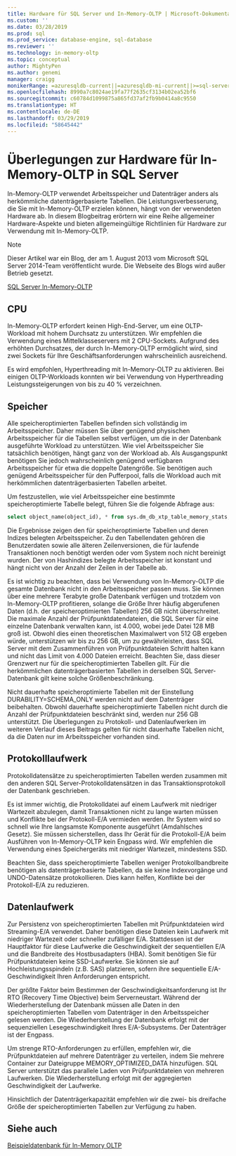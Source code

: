 ```yaml
---
title: Hardware für SQL Server und In-Memory-OLTP | Microsoft-Dokumentation
ms.custom: ''
ms.date: 03/28/2019
ms.prod: sql
ms.prod_service: database-engine, sql-database
ms.reviewer: ''
ms.technology: in-memory-oltp
ms.topic: conceptual
author: MightyPen
ms.author: genemi
manager: craigg
monikerRange: =azuresqldb-current||=azuresqldb-mi-current||>=sql-server-2016||>=sql-server-linux-2017||=sqlallproducts-allversions
ms.openlocfilehash: 8990a7c8024ae19fa77f2635cf3134b02ea52bf6
ms.sourcegitcommit: c60784d1099875a865fd37af2fb9b0414a8c9550
ms.translationtype: HT
ms.contentlocale: de-DE
ms.lasthandoff: 03/29/2019
ms.locfileid: "58645442"
---
```

# <a name="hardware-considerations-for-in-memory-oltp-in-sql-server"></a>Überlegungen zur Hardware für In-Memory-OLTP in SQL Server

In-Memory-OLTP verwendet Arbeitsspeicher und Datenträger anders als herkömmliche datenträgerbasierte Tabellen. Die Leistungsverbesserung, die Sie mit In-Memory-OLTP erzielen können, hängt von der verwendeten Hardware ab. In diesem Blogbeitrag erörtern wir eine Reihe allgemeiner Hardware-Aspekte und bieten allgemeingültige Richtlinien für Hardware zur Verwendung mit In-Memory-OLTP.

> [!NOTE]
> Dieser Artikel war ein Blog, der am 1. August 2013 vom Microsoft SQL Server 2014-Team veröffentlicht wurde. Die Webseite des Blogs wird außer Betrieb gesetzt.
>
> [SQL Server In-Memory-OLTP](index.md)

<!--
    Here was the link to the blog. This blog was captured into this new article on 2018/11/30, by GeneMi (MightyPen).
    https://cloudblogs.microsoft.com/sqlserver/2013/08/01/hardware-considerations-for-in-memory-oltp-in-sql-server-2014/
    At least one pre-existing article that contained the obsolete blog link was:
        relational-databases\in-memory-oltp\sample-database-for-in-memory-oltp.md
-->

## <a name="cpu"></a>CPU

In-Memory-OLTP erfordert keinen High-End-Server, um eine OLTP-Workload mit hohem Durchsatz zu unterstützen. Wir empfehlen die Verwendung eines Mittelklasseservers mit 2 CPU-Sockets. Aufgrund des erhöhten Durchsatzes, der durch In-Memory-OLTP ermöglicht wird, sind zwei Sockets für Ihre Geschäftsanforderungen wahrscheinlich ausreichend.

Es wird empfohlen, Hyperthreading mit In-Memory-OLTP zu aktivieren. Bei einigen OLTP-Workloads konnten wir bei Verwendung von Hyperthreading Leistungssteigerungen von bis zu 40 % verzeichnen.

## <a name="memory"></a>Speicher

Alle speicheroptimierten Tabellen befinden sich vollständig im Arbeitsspeicher. Daher müssen Sie über genügend physischen Arbeitsspeicher für die Tabellen selbst verfügen, um die in der Datenbank ausgeführte Workload zu unterstützen. Wie viel Arbeitsspeicher Sie tatsächlich benötigen, hängt ganz von der Workload ab. Als Ausgangspunkt benötigen Sie jedoch wahrscheinlich genügend verfügbaren Arbeitsspeicher für etwa die doppelte Datengröße. Sie benötigen auch genügend Arbeitsspeicher für den Pufferpool, falls die Workload auch mit herkömmlichen datenträgerbasierten Tabellen arbeitet.

Um festzustellen, wie viel Arbeitsspeicher eine bestimmte speicheroptimierte Tabelle belegt, führen Sie die folgende Abfrage aus:

```sql
select object_name(object_id), * from sys.dm_db_xtp_table_memory_stats;
```

Die Ergebnisse zeigen den für speicheroptimierte Tabellen und deren Indizes belegten Arbeitsspeicher. Zu den Tabellendaten gehören die Benutzerdaten sowie alle älteren Zeilenversionen, die für laufende Transaktionen noch benötigt werden oder vom System noch nicht bereinigt wurden. Der von Hashindizes belegte Arbeitsspeicher ist konstant und hängt nicht von der Anzahl der Zeilen in der Tabelle ab.

Es ist wichtig zu beachten, dass bei Verwendung von In-Memory-OLTP die gesamte Datenbank nicht in den Arbeitsspeicher passen muss. Sie können über eine mehrere Terabyte große Datenbank verfügen und trotzdem von In-Memory-OLTP profitieren, solange die Größe Ihrer häufig abgerufenen Daten (d.h. der speicheroptimierten Tabellen) 256 GB nicht überschreitet. Die maximale Anzahl der Prüfpunktdatendateien, die SQL Server für eine einzelne Datenbank verwalten kann, ist 4.000, wobei jede Datei 128 MB groß ist. Obwohl dies einen theoretischen Maximalwert von 512 GB ergeben würde, unterstützen wir bis zu 256 GB, um zu gewährleisten, dass SQL Server mit dem Zusammenführen von Prüfpunktdateien Schritt halten kann und nicht das Limit von 4.000 Dateien erreicht. Beachten Sie, dass dieser Grenzwert nur für die speicheroptimierten Tabellen gilt. Für die herkömmlichen datenträgerbasierten Tabellen in derselben SQL Server-Datenbank gilt keine solche Größenbeschränkung.

Nicht dauerhafte speicheroptimierte Tabellen mit der Einstellung DURABILITY=SCHEMA_ONLY werden nicht auf dem Datenträger beibehalten. Obwohl dauerhafte speicheroptimierte Tabellen nicht durch die Anzahl der Prüfpunktdateien beschränkt sind, werden nur 256 GB unterstützt. Die Überlegungen zu Protokoll- und Datenlaufwerken im weiteren Verlauf dieses Beitrags gelten für nicht dauerhafte Tabellen nicht, da die Daten nur im Arbeitsspeicher vorhanden sind.

## <a name="log-drive"></a>Protokolllaufwerk

Protokolldatensätze zu speicheroptimierten Tabellen werden zusammen mit den anderen SQL Server-Protokolldatensätzen in das Transaktionsprotokoll der Datenbank geschrieben.

Es ist immer wichtig, die Protokolldatei auf einem Laufwerk mit niedriger Wartezeit abzulegen, damit Transaktionen nicht zu lange warten müssen und Konflikte bei der Protokoll-E/A vermieden werden. Ihr System wird so schnell wie Ihre langsamste Komponente ausgeführt (Amdahlsches Gesetz). Sie müssen sicherstellen, dass Ihr Gerät für die Protokoll-E/A beim Ausführen von In-Memory-OLTP kein Engpass wird. Wir empfehlen die Verwendung eines Speichergeräts mit niedriger Wartezeit, mindestens SSD.

Beachten Sie, dass speicheroptimierte Tabellen weniger Protokollbandbreite benötigen als datenträgerbasierte Tabellen, da sie keine Indexvorgänge und UNDO-Datensätze protokollieren. Dies kann helfen, Konflikte bei der Protokoll-E/A zu reduzieren.

## <a name="data-drive"></a>Datenlaufwerk

Zur Persistenz von speicheroptimierten Tabellen mit Prüfpunktdateien wird Streaming-E/A verwendet. Daher benötigen diese Dateien kein Laufwerk mit niedriger Wartezeit oder schneller zufälliger E/A. Stattdessen ist der Hauptfaktor für diese Laufwerke die Geschwindigkeit der sequentiellen E/A und die Bandbreite des Hostbusadapters (HBA). Somit benötigen Sie für Prüfpunktdateien keine SSD-Laufwerke. Sie können sie auf Hochleistungsspindeln (z.B. SAS) platzieren, sofern ihre sequentielle E/A-Geschwindigkeit Ihren Anforderungen entspricht.

Der größte Faktor beim Bestimmen der Geschwindigkeitsanforderung ist Ihr RTO (Recovery Time Objective) beim Serverneustart. Während der Wiederherstellung der Datenbank müssen alle Daten in den speicheroptimierten Tabellen vom Datenträger in den Arbeitsspeicher gelesen werden. Die Wiederherstellung der Datenbank erfolgt mit der sequenziellen Lesegeschwindigkeit Ihres E/A-Subsystems. Der Datenträger ist der Engpass.

Um strenge RTO-Anforderungen zu erfüllen, empfehlen wir, die Prüfpunktdateien auf mehrere Datenträger zu verteilen, indem Sie mehrere Container zur Dateigruppe MEMORY_OPTIMIZED_DATA hinzufügen. SQL Server unterstützt das parallele Laden von Prüfpunktdateien von mehreren Laufwerken. Die Wiederherstellung erfolgt mit der aggregierten Geschwindigkeit der Laufwerke.

Hinsichtlich der Datenträgerkapazität empfehlen wir die zwei- bis dreifache Größe der speicheroptimierten Tabellen zur Verfügung zu haben.

## <a name="see-also"></a>Siehe auch

[Beispieldatenbank für In-Memory OLTP](sample-database-for-in-memory-oltp.md)
